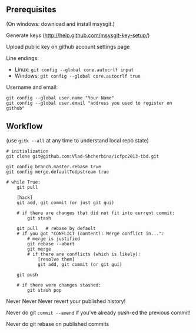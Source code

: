 ## Prerequisites

(On windows: download and install msysgit.)

Generate keys (http://help.github.com/msysgit-key-setup/)

Upload public key on github account settings page

Line endings:
  * Linux: ```git config --global core.autocrlf input```
  * Windows: ```git config --global core.autocrlf true```

Username and email:
```
git config --global user.name "Your Name"
git config --global user.email "address you used to register on github"
```


## Workflow

(use ```gitk --all``` at any time to understand local repo state)


```
# initialization
git clone git@github.com:Vlad-Shcherbina/icfpc2013-tbd.git

git config branch.master.rebase true
git config merge.defaultToUpstream true

# while True:
    git pull
    
    [hack]
    git add, git commit (or just git gui)
    
    # if there are changes that did not fit into current commit:
        git stash
    
    git pull   # rebase by default
    # if you got "CONFLICT (content): Merge conflict in...":
        # merge is justified
        git rebase --abort
        git merge
        # if there are conflicts (which is likely):
            [resolve them]
            git add, git commit (or git gui)
            
    git push
    
    # if there were changes stashed:
        git stash pop
```

Never Never Never revert your published history!

Never do git ```commit --amend``` if you've already push-ed the previous commit!

Never do git rebase on published commits
